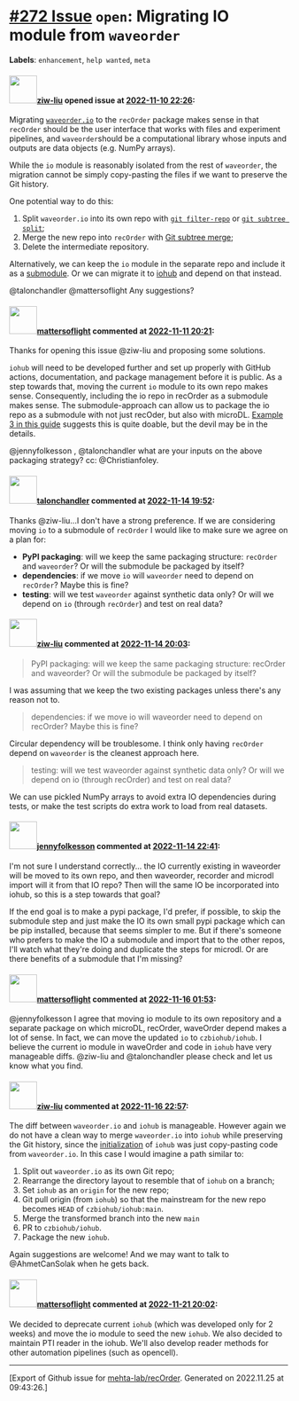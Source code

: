# [\#272 Issue](https://github.com/mehta-lab/recOrder/issues/272) `open`: Migrating IO module from `waveorder`
**Labels**: `enhancement`, `help wanted`, `meta`


#### <img src="https://avatars.githubusercontent.com/u/67518483?v=4" width="50">[ziw-liu](https://github.com/ziw-liu) opened issue at [2022-11-10 22:26](https://github.com/mehta-lab/recOrder/issues/272):

Migrating [`waveorder.io`](https://github.com/mehta-lab/waveorder/blob/5f60f0ad27e05596a6f6cb09ef2310f6bc00f236/waveorder/io) to the `recOrder` package makes sense in that `recOrder` should be the user interface that works with files and experiment pipelines, and `waveorder`should be a computational library whose inputs and outputs are data objects (e.g. NumPy arrays).

While the `io` module is reasonably isolated from the rest of `waveorder`, the migration cannot be simply copy-pasting the files if we want to preserve the Git history. 

One potential way to do this:
1. Split `waveorder.io` into its own repo with [`git filter-repo`](https://docs.github.com/en/get-started/using-git/splitting-a-subfolder-out-into-a-new-repository) or [`git subtree split`](https://git.kernel.org/pub/scm/git/git.git/plain/contrib/subtree/git-subtree.txt);
2. Merge the new repo into `recOrder` with [Git subtree merge](https://docs.github.com/en/get-started/using-git/about-git-subtree-merges);
3. Delete the intermediate repository.

Alternatively, we can keep the `io` module in the separate repo and include it as a [submodule](https://git-scm.com/docs/gitsubmodules). Or we can migrate it to [iohub](https://github.com/czbiohub/iohub) and depend on that instead.

@talonchandler @mattersoflight Any suggestions?

#### <img src="https://avatars.githubusercontent.com/u/2934183?u=e638cee77e71afc6e0579e50c2712dfe8a707869&v=4" width="50">[mattersoflight](https://github.com/mattersoflight) commented at [2022-11-11 20:21](https://github.com/mehta-lab/recOrder/issues/272#issuecomment-1312162912):

Thanks for opening this issue @ziw-liu and proposing some solutions.

`iohub` will need to be developed further and set up properly with GitHub actions, documentation, and package management before it is public.  As a step towards that, moving the current `io` module to its own repo makes sense. Consequently, including the io repo in recOrder as a submodule makes sense. The submodule-approach can allow us to package the io repo as a submodule with not just recOder, but also with microDL. [Example 3 in this guide](https://oak-tree.tech/blog/python-packaging-primer) suggests this is quite doable, but the devil may be in the details. 

@jennyfolkesson , @talonchandler what are your inputs on the above packaging strategy? 
cc: @Christianfoley.

#### <img src="https://avatars.githubusercontent.com/u/9554101?u=7ab5421e9a6613c01e9c1d3261fa6f93645d48f9&v=4" width="50">[talonchandler](https://github.com/talonchandler) commented at [2022-11-14 19:52](https://github.com/mehta-lab/recOrder/issues/272#issuecomment-1314291954):

Thanks @ziw-liu...I don't have a strong preference. If we are considering moving `io` to a submodule of `recOrder` I would like to make sure we agree on a plan for:

- **PyPI packaging**: will we keep the same packaging structure: `recOrder` and `waveorder`? Or will the submodule be packaged by itself?
- **dependencies**: if we move `io` will `waveorder` need to depend on `recOrder`? Maybe this is fine?
- **testing**: will we test `waveorder` against synthetic data only? Or will we depend on `io` (through `recOrder`) and test on real data?

#### <img src="https://avatars.githubusercontent.com/u/67518483?v=4" width="50">[ziw-liu](https://github.com/ziw-liu) commented at [2022-11-14 20:03](https://github.com/mehta-lab/recOrder/issues/272#issuecomment-1314303429):

> PyPI packaging: will we keep the same packaging structure: recOrder and waveorder? Or will the submodule be packaged by itself?

I was assuming that we keep the two existing packages unless there's any reason not to.

> dependencies: if we move io will waveorder need to depend on recOrder? Maybe this is fine?

Circular dependency will be troublesome. I think only having `recOrder` depend on `waveorder` is the cleanest approach here.

> testing: will we test waveorder against synthetic data only? Or will we depend on io (through recOrder) and test on real data?

We can use pickled NumPy arrays to avoid extra IO dependencies during tests, or make the test scripts do extra work to load from real datasets.

#### <img src="https://avatars.githubusercontent.com/u/6796901?u=8e76ac4418764a61413db2402ef2aee29e1da3d1&v=4" width="50">[jennyfolkesson](https://github.com/jennyfolkesson) commented at [2022-11-14 22:41](https://github.com/mehta-lab/recOrder/issues/272#issuecomment-1314503815):

I'm not sure I understand correctly... the IO currently existing in waveorder will be moved to its own repo, and then waveorder, recorder and microdl import will it from that IO repo? Then will the same IO be incorporated into iohub, so this is a step towards that goal?

If the end goal is to make a pypi package, I'd prefer, if possible, to skip the submodule step and just make the IO its own small pypi package which can be pip installed, because that seems simpler to me. But if there's someone who prefers to make the IO a submodule and import that to the other repos, I'll watch what they're doing and duplicate the steps for microdl. Or are there benefits of a submodule that I'm missing?

#### <img src="https://avatars.githubusercontent.com/u/2934183?u=e638cee77e71afc6e0579e50c2712dfe8a707869&v=4" width="50">[mattersoflight](https://github.com/mattersoflight) commented at [2022-11-16 01:53](https://github.com/mehta-lab/recOrder/issues/272#issuecomment-1316170019):

@jennyfolkesson I agree that moving io module to its own repository and a separate package on which microDL, recOrder, waveOrder depend makes a lot of sense. In fact, we can move the updated `io` to `czbiohub/iohub`. I believe the current io module in waveOrder and code in `iohub`  have very manageable diffs. @ziw-liu and @talonchandler please check and let us know what you find.

#### <img src="https://avatars.githubusercontent.com/u/67518483?v=4" width="50">[ziw-liu](https://github.com/ziw-liu) commented at [2022-11-16 22:57](https://github.com/mehta-lab/recOrder/issues/272#issuecomment-1317786759):

The diff between `waveorder.io` and `iohub` is manageable. However again we do not have a clean way to merge `waveorder.io` into `iohub` while preserving the Git history, since the [initialization](https://github.com/czbiohub/iohub/commit/38d87f8fc5931bb3295d6da6ce6f1ae4bb584339) of `iohub` was just copy-pasting code from `waveorder.io`. In this case I would imagine a path similar to:

1. Split out `waveorder.io` as its own Git repo;
2. Rearrange the directory layout to resemble that of `iohub` on a branch;
3. Set `iohub` as an `origin` for the new repo;
4. Git pull origin (from `iohub`) so that the mainstream for the new repo becomes `HEAD` of `czbiohub/iohub:main`.
5. Merge the transformed branch into the new `main`
6. PR to `czbiohub/iohub`.
7. Package the new `iohub`.

Again suggestions are welcome! And we may want to talk to @AhmetCanSolak when he gets back.

#### <img src="https://avatars.githubusercontent.com/u/2934183?u=e638cee77e71afc6e0579e50c2712dfe8a707869&v=4" width="50">[mattersoflight](https://github.com/mattersoflight) commented at [2022-11-21 20:02](https://github.com/mehta-lab/recOrder/issues/272#issuecomment-1322577975):

We decided to deprecate current `iohub` (which was developed only for 2 weeks) and move the io module to seed the new `iohub`. We also decided to maintain PTI reader in the iohub. We'll also develop reader methods for other automation pipelines (such as opencell).


-------------------------------------------------------------------------------



[Export of Github issue for [mehta-lab/recOrder](https://github.com/mehta-lab/recOrder). Generated on 2022.11.25 at 09:43:26.]
